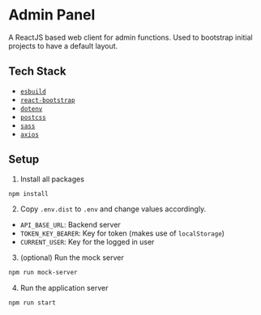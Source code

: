 # Admin Panel

A ReactJS based web client for admin functions. Used to bootstrap initial projects to have a default layout.

## Tech Stack

* [`esbuild`](https://esbuild.github.io/)
* [`react-bootstrap`](https://react-bootstrap.netlify.app/)
* [`dotenv`](https://github.com/motdotla/dotenv)
* [`postcss`](https://github.com/postcss/postcss)
* [`sass`](https://sass-lang.com/)
* [`axios`](https://github.com/axios/axios)


## Setup

1. Install all packages

```bash
npm install
```

2. Copy `.env.dist` to `.env` and change values accordingly.

* `API_BASE_URL`: Backend server
* `TOKEN_KEY_BEARER`: Key for token (makes use of `localStorage`)
* `CURRENT_USER`: Key for the logged in user

3. (optional) Run the mock server

```bash
npm run mock-server
```

4. Run the application server

```bash
npm run start
```
